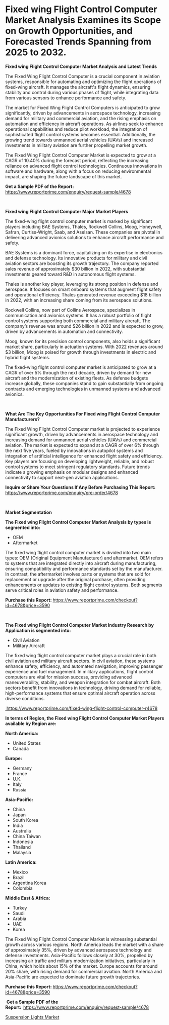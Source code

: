 <p><h1>Fixed wing Flight Control Computer Market Analysis Examines its Scope on Growth Opportunities, and Forecasted Trends Spanning from 2025 to 2032.</h1></p><p><strong>Fixed wing Flight Control Computer Market Analysis and Latest Trends</strong></p>
<p><p>The Fixed Wing Flight Control Computer is a crucial component in aviation systems, responsible for automating and optimizing the flight operations of fixed-wing aircraft. It manages the aircraft's flight dynamics, ensuring stability and control during various phases of flight, while integrating data from various sensors to enhance performance and safety.</p><p>The market for Fixed Wing Flight Control Computers is anticipated to grow significantly, driven by advancements in aerospace technology, increasing demand for military and commercial aviation, and the rising emphasis on automation and efficiency in aircraft operations. As airlines seek to enhance operational capabilities and reduce pilot workload, the integration of sophisticated flight control systems becomes essential. Additionally, the growing trend towards unmanned aerial vehicles (UAVs) and increased investments in military aviation are further propelling market growth. </p><p>The Fixed Wing Flight Control Computer Market is expected to grow at a CAGR of 10.40% during the forecast period, reflecting the increasing reliance on advanced flight control technologies. Continuous innovations in software and hardware, along with a focus on reducing environmental impact, are shaping the future landscape of this market.</p></p>
<p><strong>Get a Sample PDF of the Report:&nbsp;</strong> <a href="https://www.reportprime.com/enquiry/request-sample/4678?utm_campaign=2655&utm_medium=2&utm_source=Github&utm_content=ia&utm_term=24032025&utm_id=fixed-wing-flight-control-computer">https://www.reportprime.com/enquiry/request-sample/4678</a></p>
<p>&nbsp;</p>
<p><strong>Fixed wing Flight Control Computer Major Market Players</strong></p>
<p><p>The fixed-wing flight control computer market is marked by significant players including BAE Systems, Thales, Rockwell Collins, Moog, Honeywell, Safran, Curtiss-Wright, Saab, and Aselsan. These companies are pivotal in delivering advanced avionics solutions to enhance aircraft performance and safety.</p><p>BAE Systems is a dominant force, capitalizing on its expertise in electronics and defense technology. Its innovative products for military and civil aviation sectors are boosting its growth trajectory. The company reported sales revenue of approximately $30 billion in 2022, with substantial investments geared toward R&D in autonomous flight systems.</p><p>Thales is another key player, leveraging its strong position in defense and aerospace. It focuses on smart onboard systems that augment flight safety and operational efficiency. Thales generated revenue exceeding $18 billion in 2022, with an increasing share coming from its aerospace solutions.</p><p>Rockwell Collins, now part of Collins Aerospace, specializes in communication and avionics systems. It has a robust portfolio of flight control systems supporting both commercial and military aircraft. The company’s revenue was around $26 billion in 2022 and is expected to grow, driven by advancements in automation and connectivity.</p><p>Moog, known for its precision control components, also holds a significant market share, particularly in actuation systems. With 2022 revenues around $3 billion, Moog is poised for growth through investments in electric and hybrid flight systems.</p><p>The fixed-wing flight control computer market is anticipated to grow at a CAGR of over 5% through the next decade, driven by demand for new aircraft and the modernization of existing fleets. As defense budgets increase globally, these companies stand to gain substantially from ongoing contracts and emerging technologies in unmanned systems and advanced avionics.</p></p>
<p>&nbsp;</p>
<p><strong>What Are The Key Opportunities For Fixed wing Flight Control Computer Manufacturers?</strong></p>
<p><p>The Fixed Wing Flight Control Computer market is projected to experience significant growth, driven by advancements in aerospace technology and increasing demand for unmanned aerial vehicles (UAVs) and commercial aviation. The market is expected to expand at a CAGR of over 6% through the next five years, fueled by innovations in autopilot systems and integration of artificial intelligence for enhanced flight safety and efficiency. Key players are focusing on developing lightweight, reliable, and robust control systems to meet stringent regulatory standards. Future trends indicate a growing emphasis on modular designs and enhanced connectivity to support next-gen aviation applications.</p></p>
<p><strong>Inquire or Share Your Questions If Any Before Purchasing This Report:</strong> <a href="https://www.reportprime.com/enquiry/pre-order/4678?utm_campaign=2655&utm_medium=2&utm_source=Github&utm_content=ia&utm_term=24032025&utm_id=fixed-wing-flight-control-computer">https://www.reportprime.com/enquiry/pre-order/4678</a></p>
<p>&nbsp;</p>
<p><strong>Market Segmentation</strong></p>
<p><strong>The Fixed wing Flight Control Computer Market Analysis by types is segmented into:</strong></p>
<p><ul><li>OEM</li><li>Aftermarket</li></ul></p>
<p><p>The fixed wing flight control computer market is divided into two main types: OEM (Original Equipment Manufacturer) and aftermarket. OEM refers to systems that are integrated directly into aircraft during manufacturing, ensuring compatibility and performance standards set by the manufacturer. In contrast, the aftermarket involves parts or systems that are sold for replacement or upgrade after the original purchase, often providing enhancements or updates to existing flight control systems. Both segments serve critical roles in aviation safety and performance.</p></p>
<p><strong>Purchase this Report:&nbsp;</strong><a href="https://www.reportprime.com/checkout?id=4678&price=3590&utm_campaign=2655&utm_medium=2&utm_source=Github&utm_content=ia&utm_term=24032025&utm_id=fixed-wing-flight-control-computer">https://www.reportprime.com/checkout?id=4678&price=3590</a></p>
<p>&nbsp;</p>
<p><strong>The Fixed wing Flight Control Computer Market Industry Research by Application is segmented into:</strong></p>
<p><ul><li>Civil Aviation</li><li>Military Aircraft</li></ul></p>
<p><p>The fixed wing flight control computer market plays a crucial role in both civil aviation and military aircraft sectors. In civil aviation, these systems enhance safety, efficiency, and automated navigation, improving passenger experience and fuel management. In military applications, flight control computers are vital for mission success, providing advanced maneuverability, stability, and weapon integration for combat aircraft. Both sectors benefit from innovations in technology, driving demand for reliable, high-performance systems that ensure optimal aircraft operation across diverse conditions.</p></p>
<p><a href="https://www.reportprime.com/fixed-wing-flight-control-computer-r4678?utm_campaign=2655&utm_medium=2&utm_source=Github&utm_content=ia&utm_term=24032025&utm_id=fixed-wing-flight-control-computer">&nbsp;https://www.reportprime.com/fixed-wing-flight-control-computer-r4678</a></p>
<p><strong>In terms of Region, the Fixed wing Flight Control Computer Market Players available by Region are:</strong></p>
<p>
    <p> <strong> North America: </strong>
        <ul>
            <li>United States</li>
            <li>Canada</li>
        </ul>
        </p> 
    <p> <strong> Europe: </strong>
        <ul>
            <li>Germany</li>
            <li>France</li>
            <li>U.K.</li>
            <li>Italy</li>
            <li>Russia</li>
        </ul>
        </p> 
    <p> <strong> Asia-Pacific: </strong>
        <ul>
            <li>China</li>
            <li>Japan</li>
            <li>South Korea</li>
            <li>India</li>
            <li>Australia</li>
            <li>China Taiwan</li>
            <li>Indonesia</li>
            <li>Thailand</li>
            <li>Malaysia</li>
        </ul>
        </p> 
    <p> <strong> Latin America: </strong>
        <ul>
            <li>Mexico</li>
            <li>Brazil</li>
            <li>Argentina Korea</li>
            <li>Colombia</li>
        </ul>
        </p> 
    <p> <strong> Middle East & Africa: </strong>
        <ul>
            <li>Turkey</li>
            <li>Saudi</li>
            <li>Arabia</li>
            <li>UAE</li>
            <li>Korea</li>
        </ul>
    </p>
    </p>
<p><p>The Fixed Wing Flight Control Computer Market is witnessing substantial growth across various regions. North America leads the market with a share of approximately 35%, driven by advanced aerospace technology and defense investments. Asia-Pacific follows closely at 30%, propelled by increasing air traffic and military modernization initiatives, particularly in China, which holds about 15% of the market. Europe accounts for around 20% share, with rising demand for commercial aviation. North America and Asia-Pacific are expected to dominate future growth trajectories.</p></p>
<p><strong>Purchase this Report: </strong><a href="https://www.reportprime.com/checkout?id=4678&price=3590&utm_campaign=2655&utm_medium=2&utm_source=Github&utm_content=ia&utm_term=24032025&utm_id=fixed-wing-flight-control-computer">https://www.reportprime.com/checkout?id=4678&price=3590</a></p>
<p>&nbsp;<strong>Get a Sample PDF of the Report:&nbsp;&nbsp;</strong><a href="https://www.reportprime.com/enquiry/request-sample/4678?utm_campaign=2655&utm_medium=2&utm_source=Github&utm_content=ia&utm_term=24032025&utm_id=fixed-wing-flight-control-computer">https://www.reportprime.com/enquiry/request-sample/4678</a></p>
<p><strong></strong></p>
<p><p><a href="https://github.com/ulyssacrayne00231/Market-Research-Report-List-1/blob/main/suspension-lights-market.md?utm_campaign=2655&utm_medium=2&utm_source=Github&utm_content=ia&utm_term=24032025&utm_id=fixed-wing-flight-control-computer">Suspension Lights Market</a></p></p>